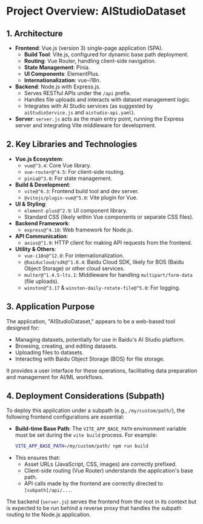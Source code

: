 # Project Overview: AIStudioDataset

## 1. Architecture

*   **Frontend**: Vue.js (version 3) single-page application (SPA).
    *   **Build Tool**: Vite.js, configured for dynamic base path deployment.
    *   **Routing**: Vue Router, handling client-side navigation.
    *   **State Management**: Pinia.
    *   **UI Components**: ElementPlus.
    *   **Internationalization**: vue-i18n.
*   **Backend**: Node.js with Express.js.
    *   Serves RESTful APIs under the `/api` prefix.
    *   Handles file uploads and interacts with dataset management logic.
    *   Integrates with AI Studio services (as suggested by `aiStudioService.js` and `aistudio-api.yaml`).
*   **Server**: `server.js` acts as the main entry point, running the Express server and integrating Vite middleware for development.

## 2. Key Libraries and Technologies

*   **Vue.js Ecosystem**:
    *   `vue@^3.4`: Core Vue library.
    *   `vue-router@^4.5`: For client-side routing.
    *   `pinia@^3.0`: For state management.
*   **Build & Development**:
    *   `vite@^6.3`: Frontend build tool and dev server.
    *   `@vitejs/plugin-vue@^5.0`: Vite plugin for Vue.
*   **UI & Styling**:
    *   `element-plus@^2.9`: UI component library.
    *   Standard CSS (likely within Vue components or separate CSS files).
*   **Backend Framework**:
    *   `express@^4.18`: Web framework for Node.js.
*   **API Communication**:
    *   `axios@^1.9`: HTTP client for making API requests from the frontend.
*   **Utility & Others**:
    *   `vue-i18n@^12.0`: For internationalization.
    *   `@baiducloud/sdk@^1.0.4`: Baidu Cloud SDK, likely for BOS (Baidu Object Storage) or other cloud services.
    *   `multer@^1.4.5-lts.1`: Middleware for handling `multipart/form-data` (file uploads).
    *   `winston@^3.17` & `winston-daily-rotate-file@^5.0`: For logging.

## 3. Application Purpose

The application, "AIStudioDataset," appears to be a web-based tool designed for:

*   Managing datasets, potentially for use in Baidu's AI Studio platform.
*   Browsing, creating, and editing datasets.
*   Uploading files to datasets.
*   Interacting with Baidu Object Storage (BOS) for file storage.

It provides a user interface for these operations, facilitating data preparation and management for AI/ML workflows.

## 4. Deployment Considerations (Subpath)

To deploy this application under a subpath (e.g., `/my/custom/path/`), the following frontend configurations are essential:

*   **Build-time Base Path**: The `VITE_APP_BASE_PATH` environment variable must be set during the `vite build` process. For example:
    ```bash
    VITE_APP_BASE_PATH=/my/custom/path/ npm run build
    ```
*   This ensures that:
    *   Asset URLs (JavaScript, CSS, images) are correctly prefixed.
    *   Client-side routing (Vue Router) understands the application's base path.
    *   API calls made by the frontend are correctly directed to `[subpath]/api/...`.

The backend (`server.js`) serves the frontend from the root in its context but is expected to be run behind a reverse proxy that handles the subpath routing to the Node.js application.

